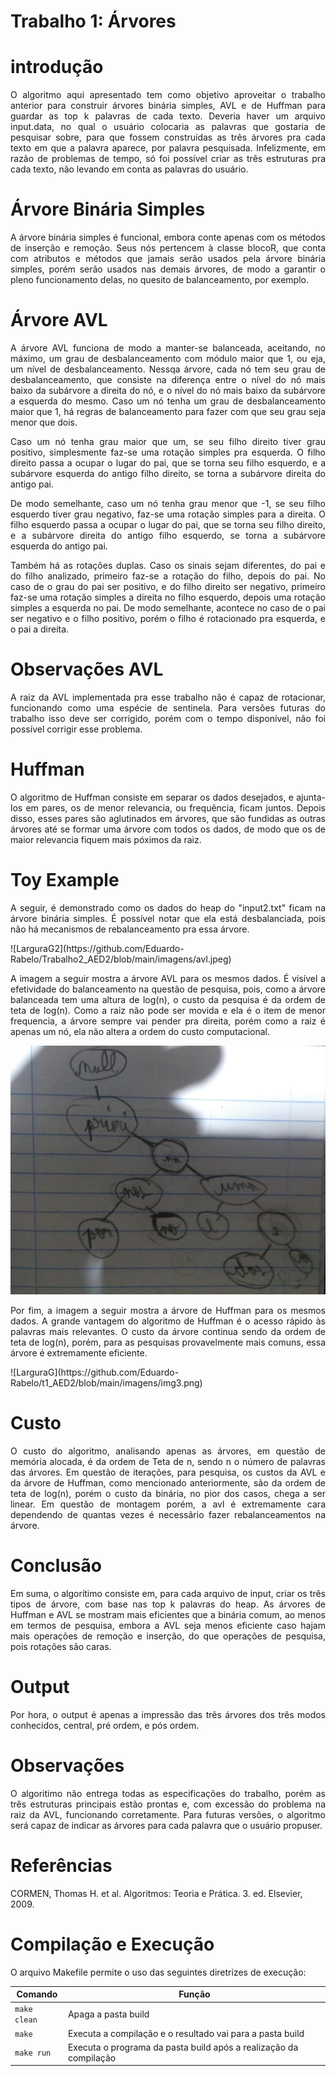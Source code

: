 # Trabalho 1: Árvores
# introdução
<p align="justify">
		O algoritmo aqui apresentado tem como objetivo aproveitar o trabalho anterior para construir árvores binária simples, AVL e de Huffman para guardar as top k palavras de cada texto. Deveria haver um arquivo input.data, no qual o usuário colocaria as palavras que gostaria de pesquisar sobre, para que fossem construídas as três árvores pra cada texto em que a palavra aparece, por palavra pesquisada. Infelizmente, em razão de problemas de tempo, só foi possível criar as três estruturas pra cada texto, não levando em conta as palavras do usuário.
</p>


# Árvore Binária Simples
<p align="justify">
	A árvore binária simples é funcional, embora conte apenas com os métodos de inserção e remoção. Seus nós pertencem à classe blocoR, que conta com atributos e métodos que jamais serão usados pela árvore binária simples, porém serão usados nas demais árvores, de modo a garantir o pleno funcionamento delas, no quesito de balanceamento, por exemplo.
</p>

# Árvore AVL

<p align="justify">
	A árvore AVL funciona de modo a manter-se balanceada, aceitando, no máximo, um grau de desbalanceamento com módulo maior que 1, ou eja, um nível de desbalanceamento. Nessqa árvore, cada nó tem seu grau de desbalanceamento, que consiste na diferença entre o nível do nó mais baixo da subárvore a direita do nó, e o nível do nó mais baixo da subárvore a esquerda do mesmo. Caso um nó tenha um grau de desbalanceamento  maior que 1, há regras de balanceamento para fazer com que seu grau seja menor que dois.
</p>

<p align="justify">
	Caso um nó tenha grau maior que um, se seu filho direito tiver grau positivo, simplesmente faz-se uma rotação simples pra esquerda. O filho direito passa a ocupar o lugar do pai, que se torna seu filho esquerdo, e a subárvore esquerda do antigo filho direito, se torna a subárvore direita do antigo pai.
</p>

<p align="justify">
	De modo semelhante, caso um nó tenha grau menor que -1, se seu filho esquerdo tiver grau negativo, faz-se uma rotação simples para a direita. O filho esquerdo passa a ocupar o lugar do pai, que se torna seu filho direito, e a subárvore direita do antigo filho esquerdo, se torna a subárvore esquerda do antigo pai.
</p>

<p align="justify">
	Também há as rotações duplas. Caso os sinais sejam diferentes, do pai e do filho analizado, primeiro faz-se a rotação do filho, depois do pai. No caso de o grau do pai ser positivo, e do filho direito ser negativo, primeiro faz-se uma rotação simples a direita no filho esquerdo, depois uma rotação simples a esquerda no pai. De modo semelhante, acontece no caso de o pai ser negativo e o filho positivo, porém o filho é rotacionado pra esquerda, e o pai a direita.
</p>

# Observações AVL
<p align="justify">
	A raiz da AVL implementada pra esse trabalho não é capaz de rotacionar, funcionando como uma espécie de sentinela. Para versões futuras do trabalho isso deve ser corrigido, porém com o tempo disponível, não foi possível corrigir esse problema.
</p>

# Huffman
<p align="justify">
	O algoritmo de Huffman consiste em separar os dados desejados, e ajunta-los em pares, os de menor relevancia, ou frequência, ficam juntos. Depois disso, esses pares são aglutinados em árvores, que são fundidas as outras árvores até se formar uma árvore com todos os dados, de modo que os de maior relevancia fiquem mais póximos da raiz.
</p>


# Toy Example
<p align="justify">
	A seguir, é demonstrado como os dados do heap do "input2.txt" ficam na árvore binária simples. É possível notar que ela está desbalanciada, pois não há mecanismos de rebalanceamento pra essa árvore.
</p>
![LarguraG2](https://github.com/Eduardo-Rabelo/Trabalho2_AED2/blob/main/imagens/avl.jpeg)

<p align="justify">
	A imagem a seguir mostra a árvore AVL para os mesmos dados. É visível a efetividade do balanceamento na questão de pesquisa, pois, como a árvore balanceada tem uma altura de log(n), o custo da pesquisa é da ordem de teta de log(n). Como a raiz não pode ser movida e ela é o item de menor frequencia, a árvore sempre vai pender pra direita, porém como a raiz é apenas um nó, ela não altera a ordem do custo computacional.
</p>

![LarguraG](https://github.com/Eduardo-Rabelo/Trabalho2_AED2/blob/main/imagens/avl.jpeg)

<p align="justify">
	Por fim, a imagem a seguir mostra a árvore de Huffman para os mesmos dados. A grande vantagem do algoritmo de Huffman é o acesso rápido às palavras mais relevantes. O custo da árvore continua sendo da ordem de teta de log(n), porém, para as pesquisas provavelmente mais comuns, essa árvore é extremamente eficiente.
</p>
![LarguraG](https://github.com/Eduardo-Rabelo/t1_AED2/blob/main/imagens/img3.png)

# Custo
<p align="justify">
	O custo do algoritmo, analisando apenas as árvores, em questão de memória alocada, é da ordem de Teta de n, sendo n o número de palavras das árvores. Em questão de iterações, para pesquisa, os custos da AVL e da árvore de Huffman, como mencionado anteriormente, são da ordem de teta de log(n), porém o custo da binária, no pior dos casos, chega a ser linear. Em questão de montagem porém, a avl é extremamente cara dependendo de quantas vezes é necessãrio fazer rebalanceamentos na árvore.
</p>

# Conclusão
<p align="justify">
	Em suma, o algorítimo consiste em, para cada arquivo de input, criar os três tipos de árvore, com base nas top k palavras do heap. As árvores de Huffman e AVL se mostram mais eficientes que a binária comum, ao menos em termos de pesquisa, embora a AVL seja menos eficiente caso hajam mais operações de remoção e inserção, do que operações de pesquisa, pois rotações são caras.
</p>



# Output
<p align="justify">
Por hora, o output é apenas a impressão das três árvores dos três modos conhecidos, central, pré ordem, e pós ordem.
</p>

# Observações
<p align="justify">
O algoritimo não entrega todas as especificações do trabalho, porém as três estruturas principais estão prontas e, com excessão do problema na raiz da AVL, funcionando corretamente. Para futuras versões, o algoritmo será capaz de indicar as árvores para cada palavra que o usuário propuser.
</p>

# Referências
CORMEN, Thomas H. et al. Algoritmos: Teoria e Prática. 3. ed. Elsevier, 2009.

# Compilação e Execução

<p align="justify">
O arquivo Makefile permite o uso das seguintes diretrizes de execução:
</p>


| Comando                |  Função                                                                                           |
| -----------------------| ------------------------------------------------------------------------------------------------- |
|  `make clean`          | Apaga a pasta build                                        |
|  `make`                | Executa a compilação e o resultado vai para a pasta build           |
|  `make run`            | Executa o programa da pasta build após a realização da compilação                                 |


